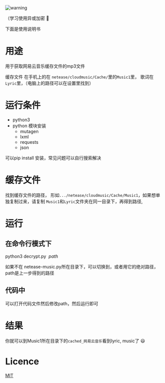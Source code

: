![warning](http://ounix1xcw.bkt.clouddn.com/warning.png)

（学习使用异或加密 :see_no_evil:

下面是使用说明书

# 用途
用于获取网易云音乐缓存文件的mp3文件

缓存文件 在手机上的在 `netease/cloudmusic/Cache/`里的`Music1`里， 歌词在`Lyric`里，（电脑上的路径可以在设置里找到）


# 运行条件
* python3
* python 模块安装
  - mutagen
  - lxml
  - requests
  - json
  
 可以pip install 安装，常见问题可以自行搜索解决
 
 # 缓存文件
 找到缓存文件的路径， 形如`.../netease/cloudmusic/Cache/Music1`，如果想单独复制过来，请复制 `Music1`和`Lyric`文件夹在同一目录下，再得到路径,
 
 # 运行
 ## 在命令行模式下
 python3 decrypt.py  *path*
 
 如果不在 netease-music.py所在目录下，可以切换到，或者用它的绝对路径，
 path是上一步得到的路径
 
 ## 代码中
 可以打开代码文件然后修改path，然后运行即可
 
 # 结果
 你就可以到Music1所在目录下的`cached_网易云音乐`看到lyric, music了 :smiley: 
 # Licence
 [MIT](mit-licence.txt)

